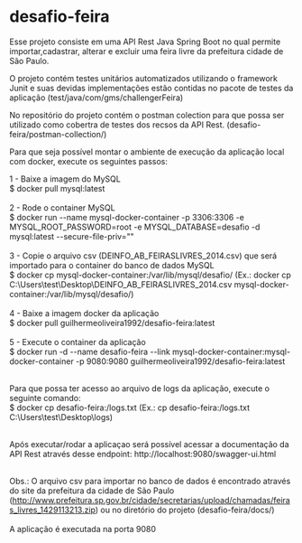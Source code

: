 # desafio-feira

Esse projeto consiste em uma API Rest Java Spring Boot no qual permite importar,cadastrar, alterar e excluir uma feira livre da prefeitura cidade de São Paulo.

O projeto contém testes unitários automatizados utilizando o framework Junit e suas devidas implementações estão contidas no pacote de testes da aplicação (test/java/com/gms/challengerFeira)

No repositório do projeto contém o postman colection para que possa ser utilizado como cobertra de testes dos recsos da API Rest. (desafio-feira/postman-collection/)

Para que seja possível montar o ambiente de execução da aplicação local com docker, execute os seguintes passos:

1 - Baixe a imagem do MySQL<br/>
$ docker pull mysql:latest <br/>
<br/>
2 - Rode o container MySQL<br/>
$ docker run --name mysql-docker-container -p 3306:3306 -e MYSQL_ROOT_PASSWORD=root -e MYSQL_DATABASE=desafio -d mysql:latest --secure-file-priv=""
<br/><br/>
3 - Copie o arquivo csv (DEINFO_AB_FEIRASLIVRES_2014.csv) que será importado para o container do banco de dados MySQL<br/>
$ docker cp <Path do arquivo> mysql-docker-container:/var/lib/mysql/desafio/ (Ex.: docker cp C:\Users\test\Desktop\DEINFO_AB_FEIRASLIVRES_2014.csv mysql-docker-container:/var/lib/mysql/desafio/)
  <br/><br/>
 4 - Baixe a imagem docker da aplicação <br/>
 $ docker pull guilhermeoliveira1992/desafio-feira:latest
  <br/><br/>
 5 - Execute o container da aplicação<br/>
 $ docker run -d --name desafio-feira --link mysql-docker-container:mysql-docker-container -p 9080:9080 guilhermeoliveira1992/desafio-feira:latest <br/><br/>
  
Para que possa ter acesso ao arquivo de logs da aplicação, execute o seguinte comando:<br/>
$  docker cp desafio-feira:/logs.txt <Path destino> (Ex.: cp desafio-feira:/logs.txt C:\Users\test\Desktop\logs)<br/><br/>
  
Após executar/rodar a aplicaçao será possível acessar a documentação da API Rest através desse endpoint: http://localhost:9080/swagger-ui.html <br/><br/>

Obs.: O arquivo csv para importar no banco de dados é encontrado através do site da prefeitura da cidade de São Paulo (http://www.prefeitura.sp.gov.br/cidade/secretarias/upload/chamadas/feiras_livres_1429113213.zip) ou no diretório do projeto (desafio-feira/docs/)
 <br/><br/>
A aplicação é executada na porta 9080
